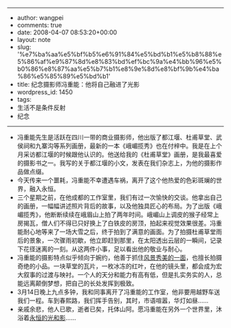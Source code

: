 - --
- author: wangpei
- comments: true
- date: 2008-04-07 08:53:20+00:00
- layout: note
- slug: '%e7%ba%aa%e5%bf%b5%e6%91%84%e5%bd%b1%e5%b8%88%e5%86%af%e9%87%8d%e8%83%bd%ef%bc%9a%e4%bb%96%e5%b0%86%e8%87%aa%e5%b7%b1%e8%9e%8d%e8%bf%9b%e4%ba%86%e5%85%89%e5%bd%b1'
- title: 纪念摄影师冯重能：他将自己融进了光影
- wordpress_id: 1450
- tags:
- 生活不是条件反射
- 纪念
- --
- 冯重能先生是活跃在四川一带的商业摄影师，他出版了都江堰、杜甫草堂、武侯祠和九寨沟等系列画册，最新的一本《峨嵋揽秀》也在付梓中。我是在上个月采访都江堰的时候跟他认识的。他送给我的《杜甫草堂》画册，是我最喜爱的摄影书之一。我写的关于都江堰的小文，发表在我们杂志上，为他的摄影作品做点缀。
- 今天传来一个噩耗，冯重能不幸遭遇车祸，离开了这个他热爱的色彩斑斓的世界，融入永恒。
- 三个星期之前，在他成都的工作室里，我们有过一次愉快的交谈。他拿出自己的画册，一幅幅讲述照片背后的故事，以及他独具匠心的布局。为了出版《峨嵋揽秀》，他断断续续在峨眉山上拍了两年时间。峨嵋山上调皮的猴子经常上房揭瓦，僧人们不得已只好换上了白铁皮的房顶，拍起来视觉效果很差。冯重能耐心地等来了一场大雪之后，终于拍到了满意的画面。为了拍摄杜甫草堂雨后的景象，一次骤雨初歇，他立即赶到那里，在太阳透出云层的一瞬间，记录下花径迷离的一刻。从这两件小事，足以看出他的敬业与耐心。
- 冯重能的摄影特点似乎倾向于婉约，他善于抓住[风景秀美的一面](http://www.ems517.com/images/2006/12/27/1167210154538.jpg)，也擅长拍摄奇绝的小品。一块草堂的瓦片，一枚冰冻的红叶，在他的镜头里，都会成为宏大叙事的过渡与映衬。一个人的天分和能力有高有低，但是扎实务实的人，总能远离颠倒梦想，把自己的长处发挥到极致。
- 3月14日晚上九点多钟，我和同事离开了冯重能的工作室，他非要用越野车送我们一程。车到春熙路，我们挥手告别，其时，市语喧嚣，华灯如昼……
- 亲戚余悲，他人已歌，逝者已矣，托体山阿。愿冯重能在另外一个世界里，沐浴着[永恒的光和影](http://www.ems517.com/images/2006/12/26/1167127370337.jpg)……
